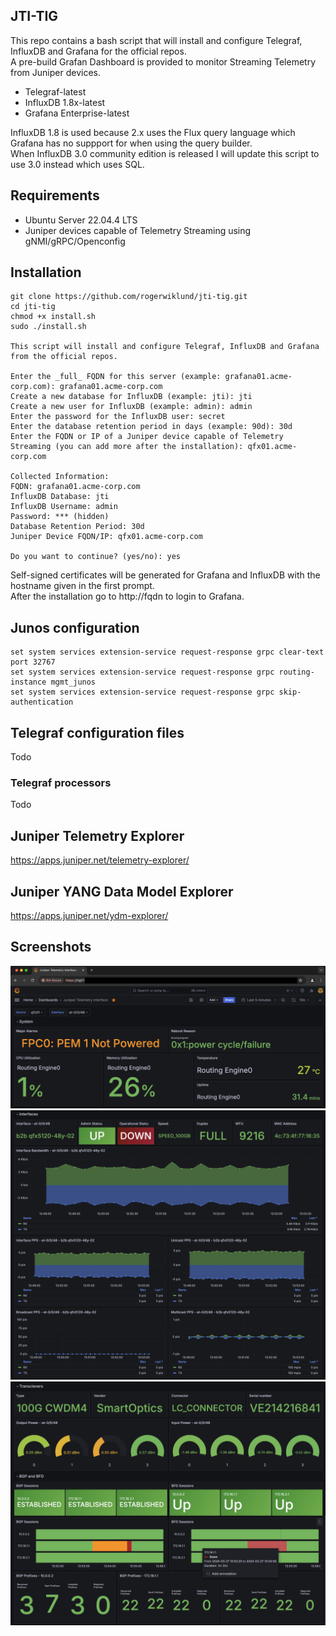 ## JTI-TIG
This repo contains a bash script that will install and configure Telegraf, InfluxDB and Grafana for the official repos.  
A pre-build Grafan Dashboard is provided to monitor Streaming Telemetry from Juniper devices.

- Telegraf-latest
- InfluxDB 1.8x-latest
- Grafana Enterprise-latest

InfluxDB 1.8 is used because 2.x uses the Flux query language which Grafana has no suppport for when using the query builder.  
When InfluxDB 3.0 community edition is released I will update this script to use 3.0 instead which uses SQL.

## Requirements
- Ubuntu Server 22.04.4 LTS
- Juniper devices capable of Telemetry Streaming using gNMI/gRPC/Openconfig

## Installation
```
git clone https://github.com/rogerwiklund/jti-tig.git
cd jti-tig
chmod +x install.sh
sudo ./install.sh

This script will install and configure Telegraf, InfluxDB and Grafana from the official repos.

Enter the _full_ FQDN for this server (example: grafana01.acme-corp.com): grafana01.acme-corp.com
Create a new database for InfluxDB (example: jti): jti
Create a new user for InfluxDB (example: admin): admin
Enter the password for the InfluxDB user: secret
Enter the database retention period in days (example: 90d): 30d
Enter the FQDN or IP of a Juniper device capable of Telemetry Streaming (you can add more after the installation): qfx01.acme-corp.com

Collected Information:
FQDN: grafana01.acme-corp.com
InfluxDB Database: jti
InfluxDB Username: admin
Password: *** (hidden)
Database Retention Period: 30d
Juniper Device FQDN/IP: qfx01.acme-corp.com

Do you want to continue? (yes/no): yes
```

Self-signed certificates will be generated for Grafana and InfluxDB with the hostname given in the first prompt.  
After the installation go to http://fqdn to login to Grafana.

## Junos configuration
```
set system services extension-service request-response grpc clear-text port 32767
set system services extension-service request-response grpc routing-instance mgmt_junos
set system services extension-service request-response grpc skip-authentication
```

## Telegraf configuration files
Todo

### Telegraf processors
Todo

## Juniper Telemetry Explorer
https://apps.juniper.net/telemetry-explorer/

## Juniper YANG Data Model Explorer
https://apps.juniper.net/ydm-explorer/

## Screenshots
![Image Alt text](/screenshots/screenshot1.png)
![Image Alt text](/screenshots/screenshot2.png)
![Image Alt text](/screenshots/screenshot3.png)
